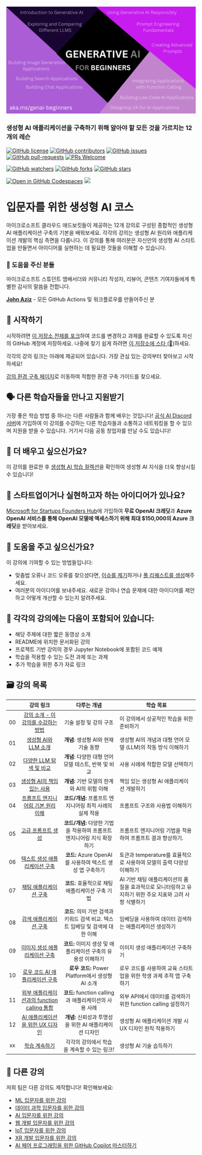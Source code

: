 
![Generative AI For Beginners](../../images/repository-thumbnail.png?WT.mc_id=academic-105485-koreyst)

### 생성형 AI 애플리케이션을 구축하기 위해 알아야 할 모든 것을 가르치는 12개의 레슨

[![GitHub license](https://img.shields.io/github/license/microsoft/Generative-AI-For-Beginners.svg)](https://github.com/microsoft/Generative-AI-For-Beginners/blob/master/LICENSE?WT.mc_id=academic-105485-koreyst)
[![GitHub contributors](https://img.shields.io/github/contributors/microsoft/Generative-AI-For-Beginners.svg)](https://GitHub.com/microsoft/Generative-AI-For-Beginners/graphs/contributors/?WT.mc_id=academic-105485-koreyst)
[![GitHub issues](https://img.shields.io/github/issues/microsoft/Generative-AI-For-Beginners.svg)](https://GitHub.com/microsoft/Generative-AI-For-Beginners/issues/?WT.mc_id=academic-105485-koreyst)
[![GitHub pull-requests](https://img.shields.io/github/issues-pr/microsoft/Generative-AI-For-Beginners.svg)](https://GitHub.com/microsoft/Generative-AI-For-Beginners/pulls/?WT.mc_id=academic-105485-koreyst)
[![PRs Welcome](https://img.shields.io/badge/PRs-welcome-brightgreen.svg?style=flat-square)](http://makeapullrequest.com?WT.mc_id=academic-105485-koreyst)

[![GitHub watchers](https://img.shields.io/github/watchers/microsoft/Generative-AI-For-Beginners.svg?style=social&label=Watch)](https://GitHub.com/microsoft/Generative-AI-For-Beginners/watchers/?WT.mc_id=academic-105485-koreyst)
[![GitHub forks](https://img.shields.io/github/forks/microsoft/Generative-AI-For-Beginners.svg?style=social&label=Fork)](https://GitHub.com/microsoft/Generative-AI-For-Beginners/network/?WT.mc_id=academic-105485-koreyst)
[![GitHub stars](https://img.shields.io/github/stars/microsoft/Generative-AI-For-Beginners.svg?style=social&label=Star)](https://GitHub.com/microsoft/Generative-AI-For-Beginners/stargazers/?WT.mc_id=academic-105485-koreyst)

[![Open in GitHub Codespaces](https://img.shields.io/static/v1?style=for-the-badge&label=GitHub+Codespaces&message=Open&color=lightgrey&logo=github)](https://codespaces.new/microsoft/generative-ai-for-beginners?WT.mc_id=academic-105485-koreyst)
[![](https://dcbadge.vercel.app/api/server/ByRwuEEgH4)](https://aka.ms/genai-discord?WT.mc_id=academic-105485-koreyst)


# 입문자를 위한 생성형 AI 코스

마이크로소프트 클라우드 애드보킷들이 제공하는 12개 강의로 구성된 종합적인 생성형 AI 애플리케이션 구축의 기본을 배워보세요. 각각의 강의는 생성형 AI 원리와 애플리케이션 개발의 핵심 측면을 다룹니다. 이 강의를 통해 여러분은 자신만의 생성형 AI 스타트업을 만들면서 아이디어를 실현하는 데 필요한 것들을 이해할 수 있습니다.

### 🌟 도움을 주신 분들
마이크로소프트 스튜던트 앰배서더와 커뮤니티 작성자, 리뷰어, 콘텐츠 기여자들에게 특별한 감사의 말씀을 전합니다. 

[**John Aziz**](https://www.linkedin.com/in/john0isaac/) - 모든 GitHub Actions 및 워크플로우를 만들어주신 분

## 🌱 시작하기

시작하려면 [이 저장소 전체를 포크](https://github.com/microsoft/generative-ai-for-beginners/fork?WT.mc_id=academic-105485-koreyst)하여 코드를 변경하고 과제를 완료할 수 있도록 자신의 GitHub 계정에 저장하세요. 나중에 찾기 쉽게 하려면 [이 저장소에 스타 (🌟)](https://docs.github.com/en/get-started/exploring-projects-on-github/saving-repositories-with-stars?WT.mc_id=academic-105485-koreyst)하세요.

각각의 강의 링크는 아래에 제공되어 있습니다. 가장 관심 있는 강의부터 찾아보고 시작하세요!

[강의 환경 구축 페이지](../../00-course-setup/translations/ko/README.md?WT.mc_id=academic-105485-koreyst)로 이동하여 적합한 환경 구축 가이드를 찾으세요.

## 🗣️ 다른 학습자들을 만나고 지원받기

가장 좋은 학습 방법 중 하나는 다른 사람들과 함께 배우는 것입니다! [공식 AI Discord 서버](https://aka.ms/genai-discord?WT.mc_id=academic-105485-koreyst)에 가입하여 이 강의를 수강하는 다른 학습자들과 소통하고 네트워킹을 할 수 있으며 지원을 받을 수 있습니다. 거기서 다음 공동 창업자를 만날 수도 있습니다!

## 🧠 더 배우고 싶으신가요?

이 강의를 완료한 후 [생성형 AI 학습 컬렉션](https://aka.ms/genai-collection?WT.mc_id=academic-105485-koreyst)을 확인하여 생성형 AI 지식을 더욱 향상시킬 수 있습니다!

##  🚀 스타트업이거나 실현하고자 하는 아이디어가 있나요?

[Microsoft for Startups Founders Hub](https://aka.ms/genai-foundershub?WT.mc_id=academic-105485-koreyst)에 가입하여 **무료 OpenAI 크레딧**과 **Azure OpenAI 서비스를 통해 OpenAI 모델에 액세스하기 위해 최대 $150,000의 Azure 크레딧**을 받아보세요.

##  🙏 도움을 주고 싶으신가요?

이 강의에 기여할 수 있는 방법들입니다:
- 맞춤법 오류나 코드 오류를 찾으셨다면, [이슈를 제기](https://github.com/microsoft/generative-ai-for-beginners/issues?WT.mc_id=academic-105485-koreyst)하거나 [풀 리퀘스트를 생성](https://github.com/microsoft/generative-ai-for-beginners/pulls?WT.mc_id=academic-105485-koreyst)해주세요.
- 여러분의 아이디어를 보내주세요. 새로운 강의나 연습 문제에 대한 아이디어를 제안하고 어떻게 개선할 수 있는지 알려주세요.

## 📂 각각의 강의에는 다음이 포함되어 있습니다:

- 해당 주제에 대한 짧은 동영상 소개
- README에 위치한 문서화된 강의
- 프로젝트 기반 강의의 경우 Jupyter Notebook에 포함된 코드 예제
- 학습을 적용할 수 있는 도전 과제 또는 과제
- 추가 학습을 위한 추가 자료 링크

## 🗃️ 강의 목록
|       |              강의 링크              |                       다루는 개념                       |                     학습 목표                 |                             
| :---: | :------------------------------------: | :---------------------------------------------------------: | ----------------------------------------------------------- |
| 00 | [강의 소개 - 이 강의를 수강하는 방법](../../00-course-setup/translations/ko/README.md?WT.mc_id=academic-105485-koreyst) | 기술 설정 및 강의 구조 | 이 강의에서 성공적인 학습을 위한 준비하기| 
| 01 | [생성형 AI와 LLM 소개](../..//01-introduction-to-genai/translations/ko/README.md?WT.mc_id=academic-105485-koreyst) | **개념**: 생성형 AI와 현재 기술 동향|  생성형 AI의 개념과 대형 언어 모델 (LLM)의 작동 방식 이해하기                    |
| 02 | [다양한 LLM 탐색 및 비교](../../02-exploring-and-comparing-different-llms/translations/ko/README.md?WT.mc_id=academic-105485-koreyst) | **개념**: 다양한 대형 언어 모델 테스트, 반복 및 비교 | 사용 사례에 적합한 모델 선택하기 | 
| 03 | [생성형 AI의 책임 있는 사용](../../03-using-generative-ai-responsibly/translations/ko/README.md?WT.mc_id=academic-105485-koreyst)| **개념:** 기반 모델의 한계와 AI의 위험 이해 | 책임 있는 생성형 AI 애플리케이션 개발하기 
| 04 | [프롬프트 엔지니어링 기본 원리 이해](../../04-prompt-engineering-fundamentals/translations/ko/README.md?WT.mc_id=academic-105485-koreyst) | **코드/개념:** 프롬프트 엔지니어링 최적 사례의 실제 적용  |  프롬프트 구조와 사용법 이해하기|  
| 05 | [고급 프롬프트 생성](../../05-advanced-prompts/translations/ko/README.md?WT.mc_id=academic-105485-koreyst) | **코드/개념:** 다양한 기법을 적용하여 프롬프트 엔지니어링 지식 확장하기 | 프롬프트 엔지니어링 기법을 적용하여 프롬프트 결과 향상하기.| 
| 06 | [텍스트 생성 애플리케이션 구축](../../06-text-generation-apps/translations/ko/README.md?WT.mc_id=academic-105485-koreyst)  | **코드:** Azure OpenAI를 사용하여 텍스트 생성 앱 구축하기  | 토큰과 temperature를 효율적으로 사용하여 모델의 출력 다양성 이해하기 | |
| 07 | [채팅 애플리케이션 구축](../../07-building-chat-applications/translations/ko/README.md?WT.mc_id=academic-105485-koreyst) | **코드**: 효율적으로 채팅 애플리케이션 구축 기법 | AI 기반 채팅 애플리케이션의 품질을 효과적으로 모니터링하고 유지하기 위한 주요 지표와 고려 사항 식별하기| 
| 08 | [검색 애플리케이션 구축](../../08-building-search-applications/translations/ko/README.md?WT.mc_id=academic-105485-koreyst) | **코드**: 의미 기반 검색과 키워드 검색 비교. 텍스트 임베딩 및 검색에 대한 이해  | 임베딩을 사용하여 데이터 검색하는 애플리케이션 생성하기 | 
| 09 | [이미지 생성 애플리케이션 구축](../../09-building-image-applications/translations/ko/README.md?WT.mc_id=academic-105485-koreyst)  | **코드:** 이미지 생성 및 애플리케이션 구축의 유용성 이해하기| 이미지 생성 애플리케이션 구축하기 | 
| 10 | [로우 코드 AI 애플리케이션 구축](../../10-building-low-code-ai-applications/translations/ko/README.md?WT.mc_id=academic-105485-koreyst)  | **로우 코드:** Power Platform에서 생성형 AI 소개 | 로우 코드를 사용하여 교육 스타트업을 위한 학생 과제 추적 앱 구축하기 | |
| 11 | [외부 애플리케이션과의 function calling 통합](../../11-integrating-with-function-calling/translations/ko/README.md?WT.mc_id=academic-105485-koreyst)  | **코드:** function calling과 애플리케이션의 사용 사례  | 외부 API에서 데이터를 검색하기 위한 function calling 설정하기 | |
| 12 | [AI 애플리케이션을 위한 UX 디자인](../../12-designing-ux-for-ai-applications/translations/ko/README.md?WT.mc_id=academic-105485-koreyst) | **개념:** 신뢰성과 투명성을 위한 AI 애플리케이션 디자인 | 생성형 AI 애플리케이션 개발 시 UX 디자인 원칙 적용하기 | |
| xx | [학습 계속하기](../../13-continued-learning/translations/ko/README.md?WT.mc_id=academic-105485-koreyst)  | 각각의 강의에서 학습을 계속할 수 있는 링크! | 생성형 AI 기술 습득하기 | |



 
  
## 🎒  다른 강의

저희 팀은 다른 강의도 제작합니다! 확인해보세요:

- [ML 입문자를 위한 강의](https://aka.ms/ml-beginners?WT.mc_id=academic-105485-koreyst)
- [데이터 과학 입문자를 위한 강의](https://aka.ms/datascience-beginners?WT.mc_id=academic-105485-koreyst)
- [AI 입문자를 위한 강의](https://aka.ms/ai-beginners?WT.mc_id=academic-105485-koreyst)
- [웹 개발 입문자를 위한 강의](https://aka.ms/webdev-beginners?WT.mc_id=academic-105485-koreyst)
- [IoT 입문자를 위한 강의](https://aka.ms/iot-beginners?WT.mc_id=academic-105485-koreyst)
- [XR 개발 입문자를 위한 강의](https://github.com/microsoft/xr-development-for-beginners?WT.mc_id=academic-105485-koreyst)
- [AI 페어 프로그래밍을 위한 GitHub Copilot 마스터하기](https://aka.ms/GitHubCopilotAI?WT.mc_id=academic-105485-koreyst)

